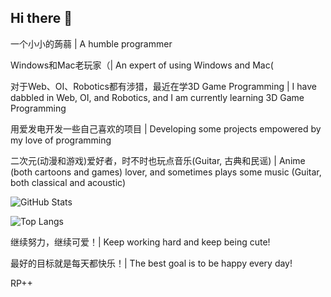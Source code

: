 ## Hi there 👋

一个小小的蒟蒻 | A humble programmer

Windows和Mac老玩家（| An expert of using Windows and Mac(

对于Web、OI、Robotics都有涉猎，最近在学3D Game Programming | I have dabbled in Web, OI, and Robotics, and I am currently learning 3D Game Programming

用爱发电开发一些自己喜欢的项目 | Developing some projects empowered by my love of programming

二次元(动漫和游戏)爱好者，时不时也玩点音乐(Guitar, 古典和民谣) | Anime (both cartoons and games) lover, and sometimes plays some music (Guitar, both classical and acoustic)

![GitHub Stats](https://github-readme-stats.vercel.app/api?username=zihanpeter&show_icons=true)

![Top Langs](https://github-readme-stats.vercel.app/api/top-langs/?username=zihanpeter&layout=compact)

继续努力，继续可爱！| Keep working hard and keep being cute!

最好的目标就是每天都快乐！| The best goal is to be happy every day!

RP++

<!--
**zihanpeter/zihanpeter** is a ✨ _special_ ✨ repository because its `README.md` (this file) appears on your GitHub profile.

Here are some ideas to get you started:

- 🔭 I’m currently working on ...
- 🌱 I’m currently learning ...
- 👯 I’m looking to collaborate on ...
- 🤔 I’m looking for help with ...
- 💬 Ask me about ...
- 📫 How to reach me: ...
- 😄 Pronouns: ...
- ⚡ Fun fact: ...
-->
